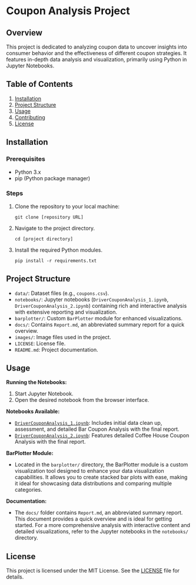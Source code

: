 # Coupon Analysis Project

## Overview
This project is dedicated to analyzing coupon data to uncover insights into consumer behavior and the effectiveness of different coupon strategies. It features in-depth data analysis and visualization, primarily using Python in Jupyter Notebooks.

## Table of Contents
1. [Installation](#installation)
2. [Project Structure](#project-structure)
3. [Usage](#usage)
4. [Contributing](#contributing)
5. [License](#license)

## Installation
### Prerequisites
- Python 3.x
- pip (Python package manager)

### Steps
1. Clone the repository to your local machine:
   ```
   git clone [repository URL]
   ```
2. Navigate to the project directory.
   ```
   cd [project directory]
   ```
3. Install the required Python modules.
   ```
   pip install -r requirements.txt
   ```

## Project Structure
- `data/`: Dataset files (e.g., `coupons.csv`).
- `notebooks/`: Jupyter notebooks (`DriverCouponAnalysis_1.ipynb`, `DriverCouponAnalysis_2.ipynb`) containing rich and interactive analysis with extensive reporting and visualization.
- `barplotter/`: Custom `BarPlotter` module for enhanced visualizations.
- `docs/`: Contains `Report.md`, an abbreviated summary report for a quick overview.
- `images/`: Image files used in the project.
- `LICENSE`: License file.
- `README.md`: Project documentation.

## Usage

**Running the Notebooks:**
1. Start Jupyter Notebook.
2. Open the desired notebook from the browser interface.

**Notebooks Available:**
- [`DriverCouponAnalysis_1.ipynb`](./notebooks/DriverCouponAnalysis_1.ipynb): Includes initial data clean up, assessment, and detailed Bar Coupon Analysis with the final report.
- [`DriverCouponAnalysis_2.ipynb`](./notebooks/DriverCouponAnalysis_2.ipynb): Features detailed Coffee House Coupon Analysis with the final report.

**BarPlotter Module:**
- Located in the `barplotter/` directory, the BarPlotter module is a custom visualization tool designed to enhance your data visualization capabilities. It allows you to create stacked bar plots with ease, making it ideal for showcasing data distributions and comparing multiple categories.

**Documentation:**
- The `docs/` folder contains `Report.md`, an abbreviated summary report. This document provides a quick overview and is ideal for getting started. For a more comprehensive analysis with interactive content and detailed visualizations, refer to the Jupyter notebooks in the `notebooks/` directory.

## License
This project is licensed under the MIT License. See the [LICENSE](LICENSE) file for details.
